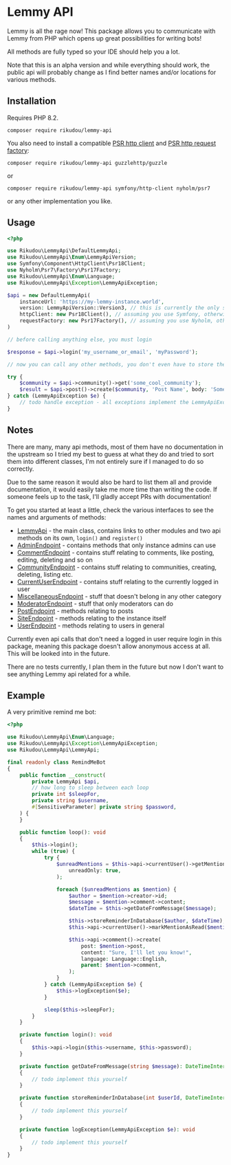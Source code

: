 # Lemmy API

Lemmy is all the rage now! This package allows you to communicate with Lemmy from PHP which opens up great possibilities
for writing bots!

All methods are fully typed so your IDE should help you a lot.

Note that this is an alpha version and while everything should work, the public api will probably change as I 
find better names and/or locations for various methods.

## Installation

Requires PHP 8.2.

`composer require rikudou/lemmy-api`

You also need to install a compatible [PSR http client](https://packagist.org/providers/psr/http-client-implementation)
and [PSR http request factory](https://packagist.org/providers/psr/http-factory-implementation):

`composer require rikudou/lemmy-api guzzlehttp/guzzle`

or 

`composer require rikudou/lemmy-api symfony/http-client nyholm/psr7`

or any other implementation you like.

## Usage

```php
<?php

use Rikudou\LemmyApi\DefaultLemmyApi;
use Rikudou\LemmyApi\Enum\LemmyApiVersion;
use Symfony\Component\HttpClient\Psr18Client;
use Nyholm\Psr7\Factory\Psr17Factory;
use Rikudou\LemmyApi\Enum\Language;
use Rikudou\LemmyApi\Exception\LemmyApiException;

$api = new DefaultLemmyApi(
    instanceUrl: 'https://my-lemmy-instance.world', 
    version: LemmyApiVersion::Version3, // this is currently the only supported version
    httpClient: new Psr18Client(), // assuming you use Symfony, otherwise provide any other implementation
    requestFactory: new Psr17Factory(), // assuming you use Nyholm, otherwise provide any other implementation,
)

// before calling anything else, you must login

$response = $api->login('my_username_or_email', 'myPassword');

// now you can call any other methods, you don't even have to store the $response result, you are logged in automatically

try {
    $community = $api->community()->get('some_cool_community');
    $result = $api->post()->create($community, 'Post Name', body: 'Some content', language: Language::English);
} catch (LemmyApiException $e) {
    // todo handle exception - all exceptions implement the LemmyApiException interface
}
```

## Notes

There are many, many api methods, most of them have no documentation in the upstream so I tried my best to guess
at what they do and tried to sort them into different classes, I'm not entirely sure if I managed to do so correctly.

Due to the same reason it would also be hard to list them all and provide documentation, it would easily take me more
time than writing the code.
If someone feels up to the task, I'll gladly accept PRs with documentation!

To get you started at least a little, check the various interfaces to see the names and arguments of methods:

- [LemmyApi](src/LemmyApi.php) - the main class, contains links to other modules and two api methods on its own, `login()`
and `register()`
- [AdminEndpoint](src/Endpoint/AdminEndpoint.php) - contains methods that only instance admins can use
- [CommentEndpoint](src/Endpoint/CommentEndpoint.php) - contains stuff relating to comments, like posting, editing, deleting and so on
- [CommunityEndpoint](src/Endpoint/CommunityEndpoint.php) - contains stuff relating to communities, creating, deleting, listing etc.
- [CurrentUserEndpoint](src/Endpoint/CurrentUserEndpoint.php) - contains stuff relating to the currently logged in user
- [MiscellaneousEndpoint](src/Endpoint/MiscellaneousEndpoint.php) - stuff that doesn't belong in any other category
- [ModeratorEndpoint](src/Endpoint/ModeratorEndpoint.php) - stuff that only moderators can do
- [PostEndpoint](src/Endpoint/PostEndpoint.php) - methods relating to posts
- [SiteEndpoint](src/Endpoint/SiteEndpoint.php) - methods relating to the instance itself
- [UserEndpoint](src/Endpoint/UserEndpoint.php) - methods relating to users in general

Currently even api calls that don't need a logged in user require login in this package, meaning this package
doesn't allow anonymous access at all.
This will be looked into in the future.

There are no tests currently, I plan them in the future but now I don't want to see anything Lemmy api related for
a while.

## Example

A very primitive remind me bot:

```php
<?php

use Rikudou\LemmyApi\Enum\Language;
use Rikudou\LemmyApi\Exception\LemmyApiException;
use Rikudou\LemmyApi\LemmyApi;

final readonly class RemindMeBot
{
    public function __construct(
        private LemmyApi $api,
        // how long to sleep between each loop
        private int $sleepFor,
        private string $username,
        #[SensitiveParameter] private string $password,
    ) {
    }

    public function loop(): void
    {
        $this->login();
        while (true) {
            try {
                $unreadMentions = $this->api->currentUser()->getMentions(
                    unreadOnly: true,
                );

                foreach ($unreadMentions as $mention) {
                    $author = $mention->creator->id;
                    $message = $mention->comment->content;
                    $dateTime = $this->getDateFromMessage($message);

                    $this->storeReminderInDatabase($author, $dateTime);
                    $this->api->currentUser()->markMentionAsRead($mention->personMention);

                    $this->api->comment()->create(
                        post: $mention->post,
                        content: "Sure, I'll let you know!",
                        language: Language::English,
                        parent: $mention->comment,
                    );
                }
            } catch (LemmyApiException $e) {
                $this->logException($e);
            }

            sleep($this->sleepFor);
        }
    }

    private function login(): void
    {
        $this->api->login($this->username, $this->password);
    }

    private function getDateFromMessage(string $message): DateTimeInterface
    {
        // todo implement this yourself
    }

    private function storeReminderInDatabase(int $userId, DateTimeInterface $dateTime): void
    {
        // todo implement this yourself
    }

    private function logException(LemmyApiException $e): void
    {
        // todo implement this yourself
    }
}
```
